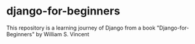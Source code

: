 # django-for-beginners
This repository is a learning journey of Django from a book "Django-for-Beginners" by William S. Vincent
